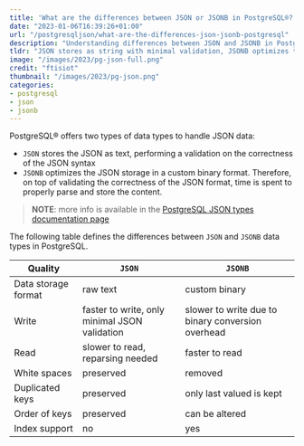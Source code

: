 ```yaml
---
title: 'What are the differences between JSON or JSONB in PostgreSQL®?'
date: "2023-01-06T16:39:26+01:00"
url: "/postgresqljson/what-are-the-differences-json-jsonb-postgresql"
description: "Understanding differences between JSON and JSONB in PostgreSQL"
tldr: "JSON stores as string with minimal validation, JSONB optimizes the content"
image: "/images/2023/pg-json-full.png"
credit: "ftisiot"
thumbnail: "/images/2023/pg-json.png"
categories:
- postgresql
- json
- jsonb
---
```


PostgreSQL® offers two types of data types to handle JSON data:
* `JSON` stores the JSON as text, performing a validation on the correctness of the JSON syntax
* `JSONB` optimizes the JSON storage in a custom binary format. Therefore, on top of validating the correctness of the JSON format, time is spent to properly parse and store the content.

<!--more-->

> **NOTE**: more info is available in the [PostgreSQL JSON types documentation page](https://www.postgresql.org/docs/current/datatype-json.html)


The following table defines the differences between `JSON` and `JSONB` data types in PostgreSQL.

| Quality | `JSON` | `JSONB` |
| --- | ----------- | ----------- |
| Data storage format | raw text | custom binary |
| Write | faster to write, only minimal JSON validation | slower to write due to binary conversion overhead |
| Read | slower to read, reparsing needed | faster to read |
| White spaces | preserved | removed |
| Duplicated keys | preserved | only last valued is kept |
| Order of keys | preserved | can be altered |
| Index support | no | yes |